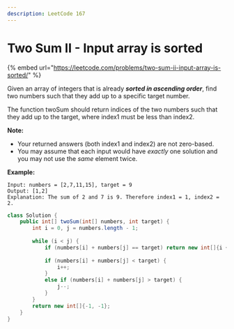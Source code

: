 ```yaml
---
description: LeetCode 167
---
```


# Two Sum II - Input array is sorted



{% embed url="https://leetcode.com/problems/two-sum-ii-input-array-is-sorted/" %}

Given an array of integers that is already _**sorted in ascending order**_, find two numbers such that they add up to a specific target number.

The function twoSum should return indices of the two numbers such that they add up to the target, where index1 must be less than index2.

**Note:**

* Your returned answers (both index1 and index2) are not zero-based.
* You may assume that each input would have _exactly_ one solution and you may not use the _same_ element twice.

**Example:**

```
Input: numbers = [2,7,11,15], target = 9
Output: [1,2]
Explanation: The sum of 2 and 7 is 9. Therefore index1 = 1, index2 = 2.
```

```java
class Solution {
    public int[] twoSum(int[] numbers, int target) {
        int i = 0, j = numbers.length - 1;
        
        while (i < j) {
            if (numbers[i] + numbers[j] == target) return new int[]{i + 1, j + 1};
            
            if (numbers[i] + numbers[j] < target) {
                i++;
            }
            else if (numbers[i] + numbers[j] > target) {
                j--;
            }
        }
        return new int[]{-1, -1};
    }
}
```
